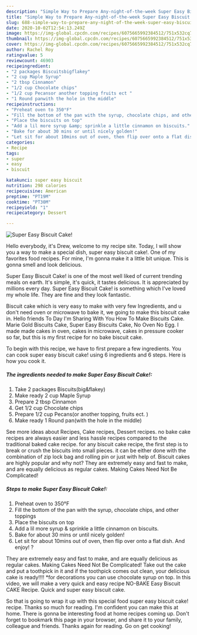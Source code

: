 ```yaml
---
description: "Simple Way to Prepare Any-night-of-the-week Super Easy Biscuit Cake!"
title: "Simple Way to Prepare Any-night-of-the-week Super Easy Biscuit Cake!"
slug: 688-simple-way-to-prepare-any-night-of-the-week-super-easy-biscuit-cake
date: 2020-10-02T12:54:13.249Z
image: https://img-global.cpcdn.com/recipes/6075665992384512/751x532cq70/super-easy-biscuit-cake-recipe-main-photo.jpg
thumbnail: https://img-global.cpcdn.com/recipes/6075665992384512/751x532cq70/super-easy-biscuit-cake-recipe-main-photo.jpg
cover: https://img-global.cpcdn.com/recipes/6075665992384512/751x532cq70/super-easy-biscuit-cake-recipe-main-photo.jpg
author: Rachel Roy
ratingvalue: 5
reviewcount: 46903
recipeingredient:
- "2 packages Biscuitsbigflakey"
- "2 cup Maple Syrup"
- "2 tbsp Cinnamon"
- "1/2 cup Chocolate chips"
- "1/2 cup Pecansor another topping fruits ect "
- "1 Round panwith the hole in the middle"
recipeinstructions:
- "Preheat oven to 350°F"
- "Fill the bottom of the pan with the syrup, chocolate chips, and other toppings"
- "Place the biscuits on top"
- "Add a lil more syrup &amp; sprinkle a little cinnamon on biscuits."
- "Bake for about 30 mins or until nicely golden!"
- "Let sit for about 10mins out of oven, then flip over onto a flat dish. And enjoy! ?"
categories:
- Recipe
tags:
- super
- easy
- biscuit

katakunci: super easy biscuit 
nutrition: 298 calories
recipecuisine: American
preptime: "PT19M"
cooktime: "PT30M"
recipeyield: "1"
recipecategory: Dessert

---
```



![Super Easy Biscuit Cake!](https://img-global.cpcdn.com/recipes/6075665992384512/751x532cq70/super-easy-biscuit-cake-recipe-main-photo.jpg)

Hello everybody, it's Drew, welcome to my recipe site. Today, I will show you a way to make a special dish, super easy biscuit cake!. One of my favorites food recipes. For mine, I'm gonna make it a little bit unique. This is gonna smell and look delicious.

Super Easy Biscuit Cake! is one of the most well liked of current trending meals on earth. It's simple, it's quick, it tastes delicious. It is appreciated by millions every day. Super Easy Biscuit Cake! is something which I've loved my whole life. They are fine and they look fantastic.

Biscuit cake which is very easy to make with very few Ingredients, and u don&#39;t need oven or microwave to bake it, we going to make this biscuit cake in. Hello friends To Day I&#39;m Sharing With You How To Make Biscuits Cake. Marie Gold Biscuits Cake, Super Easy Biscuits Cake, No Oven No Egg. I made made cakes in oven, cakes in microwave, cakes in pressure cooker so far, but this is my first recipe for no bake biscuit cake.


To begin with this recipe, we have to first prepare a few ingredients. You can cook super easy biscuit cake! using 6 ingredients and 6 steps. Here is how you cook it.

<!--inarticleads1-->

##### The ingredients needed to make Super Easy Biscuit Cake!:

1. Take 2 packages Biscuits(big&amp;flakey)
1. Make ready 2 cup Maple Syrup
1. Prepare 2 tbsp Cinnamon
1. Get 1/2 cup Chocolate chips
1. Prepare 1/2 cup Pecans(or another topping, fruits ect. )
1. Make ready 1 Round pan(with the hole in the middle)


See more ideas about Recipes, Cake recipes, Dessert recipes. no bake cake recipes are always easier and less hassle recipes compared to the traditional baked cake recipe. for any biscuit cake recipe, the first step is to break or crush the biscuits into small pieces. it can be either done with the combination of zip lock bag and rolling pin or just with help of. Biscuit cakes are highly popular and why not? They are extremely easy and fast to make, and are equally delicious as regular cakes. Making Cakes Need Not Be Complicated! 

<!--inarticleads2-->

##### Steps to make Super Easy Biscuit Cake!:

1. Preheat oven to 350°F
1. Fill the bottom of the pan with the syrup, chocolate chips, and other toppings
1. Place the biscuits on top
1. Add a lil more syrup &amp; sprinkle a little cinnamon on biscuits.
1. Bake for about 30 mins or until nicely golden!
1. Let sit for about 10mins out of oven, then flip over onto a flat dish. And enjoy! ?


They are extremely easy and fast to make, and are equally delicious as regular cakes. Making Cakes Need Not Be Complicated! Take out the cake and put a toothpick in it and if the toothpick comes out clean, your delicious cake is ready!!!! *for decorations you can use chocolate syrup on top. In this video, we will make a very quick and easy recipe NO-BAKE Easy Biscuit CAKE Recipe. Quick and super easy biscuit cake. 

So that is going to wrap it up with this special food super easy biscuit cake! recipe. Thanks so much for reading. I'm confident you can make this at home. There is gonna be interesting food at home recipes coming up. Don't forget to bookmark this page in your browser, and share it to your family, colleague and friends. Thanks again for reading. Go on get cooking!

